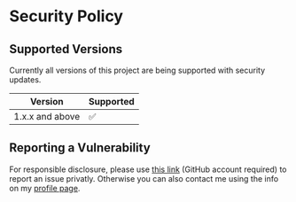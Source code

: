 # Security Policy

## Supported Versions

Currently all versions of this project are
being supported with security updates.

| Version         | Supported          |
| --------------- | ------------------ |
| 1.x.x and above | :white_check_mark: |

## Reporting a Vulnerability

For responsible disclosure, please use [this link](https://github.com/thomasleplus/macosx/security/advisories/new) (GitHub account required) to report an issue privatly. Otherwise you can also contact me using the info on my [profile page](https://github.com/thomasleplus).
